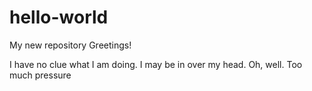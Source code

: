 # hello-world
My new repository
Greetings!

I have no clue what I am doing. I may be in over my head. Oh, well. Too much pressure 
